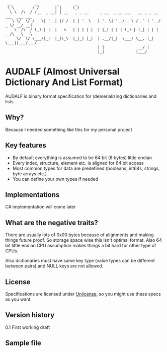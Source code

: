 ```
 __          __        _       _                                                  
 \ \        / /       | |     (_)                                                 
  \ \  /\  / /__  _ __| | __   _ _ __     _ __  _ __ ___   __ _ _ __ ___  ___ ___ 
   \ \/  \/ / _ \| '__| |/ /  | | '_ \   | '_ \| '__/ _ \ / _` | '__/ _ \/ __/ __|
    \  /\  / (_) | |  |   <   | | | | |  | |_) | | | (_) | (_| | | |  __/\__ \__ \
     \/  \/ \___/|_|  |_|\_\  |_|_| |_|  | .__/|_|  \___/ \__, |_|  \___||___/___/
                                         | |               __/ |                  
                                         |_|              |___/                   
```

# AUDALF (Almost Universal Dictionary And List Format)

AUDALF is binary format specification for (de)serializing dictionaries and lists.

## Why?

Because I needed something like this for my personal project

## Key features

* By default everything is assumed to be 64 bit (8 bytes) little endian
* Every index, structure, element etc. is aligned for 64 bit access
* Most common types for data are predefined (booleans, int64s, strings, byte arrays etc.)
* You can define your own types if needed 

## Implementations 

C# implementation will come later

## What are the negative traits?

There are usually lots of 0x00 bytes because of alignments and making things future proof. So storage space wise this isn't optimal format. Also 64 bit little endian CPU assumption makes things a bit hard for other type of CPUs.

Also dictionaries must have same key type (value types can be different between pairs) and NULL keys are not allowed.

## License

Specifications are licensed under [Unlicense](LICENSE), so you might use these specs as you want.

## Version history

0.1 First working draft

## Sample file

